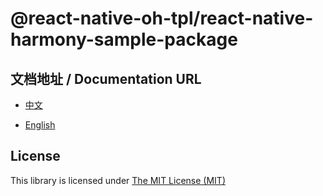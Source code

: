 # @react-native-oh-tpl/react-native-harmony-sample-package

## 文档地址 / Documentation URL 

- [中文](https://gitee.com/react-native-oh-library/usage-docs/blob/master/zh-cn/react-native-harmony-sample-package.md)

- [English](https://gitee.com/react-native-oh-library/usage-docs/blob/master/en/react-native-harmony-sample-package.md)

## License

This library is licensed under [The MIT License (MIT)](https://github.com/react-native-oh-library/react-native-harmony-sample-package/blob/sig/LICENSE)
